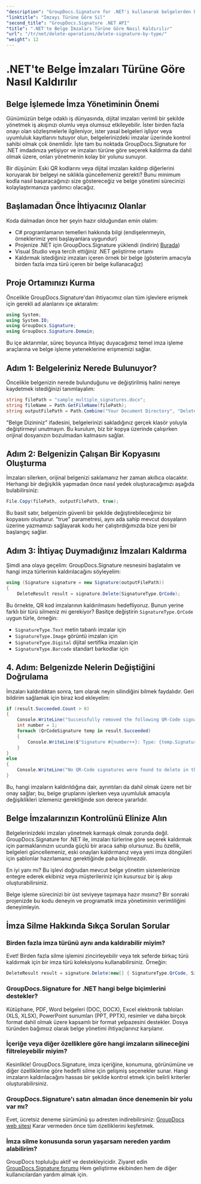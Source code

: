 ```yaml
---
"description": "GroupDocs.Signature for .NET'i kullanarak belgelerden belirli imza türlerini kolayca nasıl sileceğinizi öğrenin. İmza yönetiminde dakikalar içinde ustalaşın!"
"linktitle": "İmzayı Türüne Göre Sil"
"second_title": "GroupDocs.Signature .NET API"
"title": ".NET'te Belge İmzaları Türüne Göre Nasıl Kaldırılır"
"url": "/tr/net/delete-operations/delete-signature-by-type/"
"weight": 12
---
```


# .NET'te Belge İmzaları Türüne Göre Nasıl Kaldırılır

## Belge İşlemede İmza Yönetiminin Önemi

Günümüzün belge odaklı iş dünyasında, dijital imzaları verimli bir şekilde yönetmek iş akışınızı olumlu veya olumsuz etkileyebilir. İster birden fazla onayı olan sözleşmelerle ilgileniyor, ister yasal belgeleri işliyor veya uyumluluk kayıtlarını tutuyor olun, belgelerinizdeki imzalar üzerinde kontrol sahibi olmak çok önemlidir. İşte tam bu noktada GroupDocs.Signature for .NET imdadınıza yetişiyor ve imzaları türüne göre seçerek kaldırma da dahil olmak üzere, onları yönetmenin kolay bir yolunu sunuyor.

Bir düşünün: Eski QR kodlarını veya dijital imzaları kaldırıp diğerlerini koruyarak bir belgeyi ne sıklıkla güncellemeniz gerekti? Bunu minimum kodla nasıl başaracağınızı size göstereceğiz ve belge yönetimi sürecinizi kolaylaştırmanıza yardımcı olacağız.

## Başlamadan Önce İhtiyacınız Olanlar

Koda dalmadan önce her şeyin hazır olduğundan emin olalım:

- C# programlamanın temelleri hakkında bilgi (endişelenmeyin, örneklerimiz yeni başlayanlara uygundur)
- Projenize .NET için GroupDocs.Signature yüklendi (indirin) [Burada](https://releases.groupdocs.com/signature/net/))
- Visual Studio veya tercih ettiğiniz .NET geliştirme ortamı
- Kaldırmak istediğiniz imzaları içeren örnek bir belge (gösterim amacıyla birden fazla imza türü içeren bir belge kullanacağız)

## Proje Ortamınızı Kurma

Öncelikle GroupDocs.Signature'dan ihtiyacımız olan tüm işlevlere erişmek için gerekli ad alanlarını içe aktaralım:

```csharp
using System;
using System.IO;
using GroupDocs.Signature;
using GroupDocs.Signature.Domain;
```

Bu içe aktarımlar, süreç boyunca ihtiyaç duyacağımız temel imza işleme araçlarına ve belge işleme yeteneklerine erişmemizi sağlar.

## Adım 1: Belgeleriniz Nerede Bulunuyor?

Öncelikle belgenizin nerede bulunduğunu ve değiştirilmiş halini nereye kaydetmek istediğinizi tanımlayalım:

```csharp
string filePath = "sample_multiple_signatures.docx";
string fileName = Path.GetFileName(filePath);
string outputFilePath = Path.Combine("Your Document Directory", "DeleteBySignatureType", fileName);
```

"Belge Dizininiz" ifadesini, belgelerinizi sakladığınız gerçek klasör yoluyla değiştirmeyi unutmayın. Bu kurulum, biz bir kopya üzerinde çalışırken orijinal dosyanızın bozulmadan kalmasını sağlar.

## Adım 2: Belgenizin Çalışan Bir Kopyasını Oluşturma

İmzaları silerken, orijinal belgenizi saklamanız her zaman akıllıca olacaktır. Herhangi bir değişiklik yapmadan önce nasıl yedek oluşturacağımızı aşağıda bulabilirsiniz:

```csharp
File.Copy(filePath, outputFilePath, true);
```

Bu basit satır, belgenizin güvenli bir şekilde değiştirebileceğimiz bir kopyasını oluşturur. "true" parametresi, aynı ada sahip mevcut dosyaların üzerine yazmamızı sağlayarak kodu her çalıştırdığımızda bize yeni bir başlangıç sağlar.

## Adım 3: İhtiyaç Duymadığınız İmzaları Kaldırma

Şimdi ana olaya geçelim: GroupDocs.Signature nesnesini başlatalım ve hangi imza türlerinin kaldırılacağını söyleyelim:

```csharp
using (Signature signature = new Signature(outputFilePath))
{
    DeleteResult result = signature.Delete(SignatureType.QrCode);
```

Bu örnekte, QR kod imzalarının kaldırılmasını hedefliyoruz. Bunun yerine farklı bir türü silmeniz mi gerekiyor? Basitçe değiştirin `SignatureType.QrCode` uygun türle, örneğin:
- `SignatureType.Text` metin tabanlı imzalar için
- `SignatureType.Image` görüntü imzaları için
- `SignatureType.Digital` dijital sertifika imzaları için
- `SignatureType.Barcode` standart barkodlar için

## 4. Adım: Belgenizde Nelerin Değiştiğini Doğrulama

İmzaları kaldırdıktan sonra, tam olarak neyin silindiğini bilmek faydalıdır. Geri bildirim sağlamak için biraz kod ekleyelim:

```csharp
if (result.Succeeded.Count > 0)
{
    Console.WriteLine("Successfully removed the following QR-Code signatures:");
    int number = 1;
    foreach (QrCodeSignature temp in result.Succeeded)
    {
        Console.WriteLine($"Signature #{number++}: Type: {temp.SignatureType} Id:{temp.SignatureId}, Text: {temp.Text}");
    }
}
else
{
    Console.WriteLine("No QR-Code signatures were found to delete in this document.");
}
```

Bu, hangi imzaların kaldırıldığına dair, ayrıntıları da dahil olmak üzere net bir onay sağlar; bu, belge gruplarını işlerken veya uyumluluk amacıyla değişiklikleri izlemeniz gerektiğinde son derece yararlıdır.

## Belge İmzalarınızın Kontrolünü Elinize Alın

Belgelerinizdeki imzaları yönetmek karmaşık olmak zorunda değil. GroupDocs.Signature for .NET ile, imzaları türlerine göre seçerek kaldırmak için parmaklarınızın ucunda güçlü bir araca sahip olursunuz. Bu özellik, belgeleri güncellemeniz, eski onayları kaldırmanız veya yeni imza döngüleri için şablonlar hazırlamanız gerektiğinde paha biçilmezdir.

En iyi yanı mı? Bu işlevi doğrudan mevcut belge yönetim sistemlerinize entegre ederek ekibiniz veya müşterileriniz için kusursuz bir iş akışı oluşturabilirsiniz.

Belge işleme sürecinizi bir üst seviyeye taşımaya hazır mısınız? Bir sonraki projenizde bu kodu deneyin ve programatik imza yönetiminin verimliliğini deneyimleyin.

## İmza Silme Hakkında Sıkça Sorulan Sorular

### Birden fazla imza türünü aynı anda kaldırabilir miyim?
Evet! Birden fazla silme işlemini zincirleyebilir veya tek seferde birkaç türü kaldırmak için bir imza türü koleksiyonu kullanabilirsiniz. Örneğin:
```csharp
DeleteResult result = signature.Delete(new[] { SignatureType.QrCode, SignatureType.Barcode });
```

### GroupDocs.Signature for .NET hangi belge biçimlerini destekler?
Kütüphane, PDF, Word belgeleri (DOC, DOCX), Excel elektronik tabloları (XLS, XLSX), PowerPoint sunumları (PPT, PPTX), resimler ve daha birçok format dahil olmak üzere kapsamlı bir format yelpazesini destekler. Dosya türünden bağımsız olarak belge yönetimi ihtiyaçlarınız karşılanır.

### İçeriğe veya diğer özelliklere göre hangi imzaların silineceğini filtreleyebilir miyim?
Kesinlikle! GroupDocs.Signature, imza içeriğine, konumuna, görünümüne ve diğer özelliklerine göre hedefli silme için gelişmiş seçenekler sunar. Hangi imzaların kaldırılacağını hassas bir şekilde kontrol etmek için belirli kriterler oluşturabilirsiniz.

### GroupDocs.Signature'ı satın almadan önce denemenin bir yolu var mı?
Evet, ücretsiz deneme sürümünü şu adresten indirebilirsiniz: [GroupDocs web sitesi](https://releases.groupdocs.com/) Karar vermeden önce tüm özelliklerini keşfetmek.

### İmza silme konusunda sorun yaşarsam nereden yardım alabilirim?
GroupDocs topluluğu aktif ve destekleyicidir. Ziyaret edin [GroupDocs.Signature forumu](https://forum.groupdocs.com/c/signature/13) Hem geliştirme ekibinden hem de diğer kullanıcılardan yardım almak için.